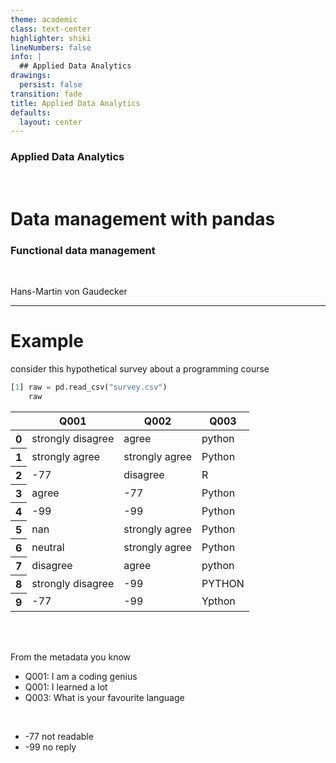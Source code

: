 ```yaml
---
theme: academic
class: text-center
highlighter: shiki
lineNumbers: false
info: |
  ## Applied Data Analytics
drawings:
  persist: false
transition: fade
title: Applied Data Analytics
defaults:
  layout: center
---
```


### Applied Data Analytics

<br>

# Data management with pandas

### Functional data management

<br>


Hans-Martin von Gaudecker

---

# Example

consider this hypothetical survey about a programming course

<div class="grid grid-cols-2 gap-4">
<div>

```python
[1] raw = pd.read_csv("survey.csv")
    raw
```

<table>
  <thead>
    <tr>
      <th></th>
      <th>Q001</th>
      <th>Q002</th>
      <th>Q003</th>
    </tr>
  </thead>
  <tbody>
    <tr>
      <th>0</th>
      <td>strongly disagree</td>
      <td>agree</td>
      <td>python</td>
    </tr>
    <tr>
      <th>1</th>
      <td>strongly agree</td>
      <td>strongly agree</td>
      <td>Python</td>
    </tr>
    <tr>
      <th>2</th>
      <td>-77</td>
      <td>disagree</td>
      <td>R</td>
    </tr>
    <tr>
      <th>3</th>
      <td>agree</td>
      <td>-77</td>
      <td>Python</td>
    </tr>
    <tr>
      <th>4</th>
      <td>-99</td>
      <td>-99</td>
      <td>Python</td>
    </tr>
    <tr>
      <th>5</th>
      <td>nan</td>
      <td>strongly agree</td>
      <td>Python</td>
    </tr>
    <tr>
      <th>6</th>
      <td>neutral</td>
      <td>strongly agree</td>
      <td> Python</td>
    </tr>
    <tr>
      <th>7</th>
      <td>disagree</td>
      <td>agree</td>
      <td>python</td>
    </tr>
    <tr>
      <th>8</th>
      <td>strongly disagree</td>
      <td>-99</td>
      <td>PYTHON</td>
    </tr>
    <tr>
      <th>9</th>
      <td>-77</td>
      <td>-99</td>
      <td>Ypthon</td>
    </tr>
  </tbody>
</table>



</div>
<div>

<br/>
<br/>


From the metadata you know

- Q001: I am a coding genius
- Q001: I learned a lot
- Q003: What is your favourite language

<br/>

- -77 not readable
- -99 no reply


</div>
</div>

